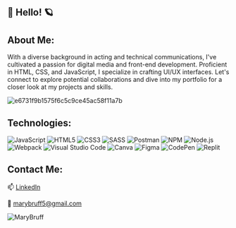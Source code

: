 ## 🌈  Hello!  🪐


## About Me: 

With a diverse background in acting and technical communications, I've cultivated a passion for digital media and front-end development. Proficient in HTML, CSS, and JavaScript, I specialize in crafting UI/UX interfaces. Let's connect to explore potential collaborations and dive into my portfolio for a closer look at my projects and skills.

![e6731f9b1575f6c5c9ce45ac58f11a7b](https://github.com/MaryBruff/MaryBruff/assets/128327004/30554208-1fa2-478e-91a5-02affd4020a2)


Technologies:
-----
![JavaScript](https://img.shields.io/badge/javascript-%23FF69B4.svg?style=for-the-badge&logo=javascript&logoColor=%23F7DF1E)
![HTML5](https://img.shields.io/badge/html5-%23FF69B4.svg?style=for-the-badge&logo=html5&logoColor=white)
![CSS3](https://img.shields.io/badge/css3-%23FF69B4.svg?style=for-the-badge&logo=css3&logoColor=white)
![SASS](https://img.shields.io/badge/SASS-hotpink.svg?style=for-the-badge&logo=SASS&logoColor=white)
![Postman](https://img.shields.io/badge/Postman-%23FF69B4?style=for-the-badge&logo=postman&logoColor=white)
![NPM](https://img.shields.io/badge/NPM-%23FF69B4.svg?style=for-the-badge&logo=npm&logoColor=white)
![Node.js](https://img.shields.io/badge/node.js-%23FF69B4?style=for-the-badge&logo=node.js&logoColor=white)
![Webpack](https://img.shields.io/badge/webpack-%23FF69B4?style=for-the-badge&logo=webpack&logoColor=black)
![Visual Studio Code](https://img.shields.io/badge/Visual%20Studio%20Code-%23FF69B4.svg?style=for-the-badge&logo=visual-studio-code&logoColor=white)
![Canva](https://img.shields.io/badge/Canva-%23FF69B4.svg?style=for-the-badge&logo=Canva&logoColor=white)
![Figma](https://img.shields.io/badge/figma-%23FF69B4.svg?style=for-the-badge&logo=figma&logoColor=white)
![CodePen](https://img.shields.io/badge/Codepen-%23FF69B4?style=for-the-badge&logo=codepen&logoColor=white)
![Replit](https://img.shields.io/badge/Replit-DD1200?style=for-the-badge&logo=Replit&logoColor=white&labelColor=ff69b4)




Contact Me:
----------
 📫 <a href="https://www.linkedin.com/in/mary-bruff-55844319b/">LinkedIn</a>
 
 📧  marybruff5@gmail.com 

<p align="left"> <img src="https://komarev.com/ghpvc/?username=MaryBruff&label=Profile%20views&color=ff69b4&style=for-the-badge" alt="MaryBruff" /> </p>
